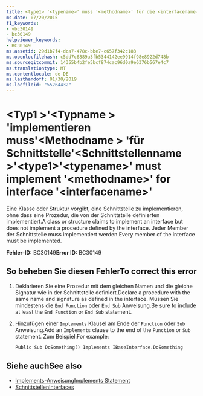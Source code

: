 ```yaml
---
title: <type1> '<typename>' muss '<methodname>' für die <interfacename>-Schnittstelle implementieren.
ms.date: 07/20/2015
f1_keywords:
- vbc30149
- bc30149
helpviewer_keywords:
- BC30149
ms.assetid: 29d1b7f4-dca7-478c-bbe7-c657f342c183
ms.openlocfilehash: c5dd7c6889a3fb5344142ee9914f98e8922d748b
ms.sourcegitcommit: 14355b4b2fe5bcf874cac96d0a9e6376b567e4c7
ms.translationtype: MT
ms.contentlocale: de-DE
ms.lasthandoff: 01/30/2019
ms.locfileid: "55264432"
---
```

# <a name="type1typename-must-implement-methodname-for-interface-interfacename"></a><span data-ttu-id="b89bb-102">\<Typ1 >'\<Typname > 'implementieren muss'\<Methodname > 'für Schnittstelle'\<Schnittstellenname >'</span><span class="sxs-lookup"><span data-stu-id="b89bb-102">\<type1>'\<typename>' must implement '\<methodname>' for interface '\<interfacename>'</span></span>
<span data-ttu-id="b89bb-103">Eine Klasse oder Struktur vorgibt, eine Schnittstelle zu implementieren, ohne dass eine Prozedur, die von der Schnittstelle definierten implementiert.</span><span class="sxs-lookup"><span data-stu-id="b89bb-103">A class or structure claims to implement an interface but does not implement a procedure defined by the interface.</span></span> <span data-ttu-id="b89bb-104">Jeder Member der Schnittstelle muss implementiert werden.</span><span class="sxs-lookup"><span data-stu-id="b89bb-104">Every member of the interface must be implemented.</span></span>  
  
 <span data-ttu-id="b89bb-105">**Fehler-ID:** BC30149</span><span class="sxs-lookup"><span data-stu-id="b89bb-105">**Error ID:** BC30149</span></span>  
  
## <a name="to-correct-this-error"></a><span data-ttu-id="b89bb-106">So beheben Sie diesen Fehler</span><span class="sxs-lookup"><span data-stu-id="b89bb-106">To correct this error</span></span>  
  
1.  <span data-ttu-id="b89bb-107">Deklarieren Sie eine Prozedur mit dem gleichen Namen und die gleiche Signatur wie in der Schnittstelle definiert.</span><span class="sxs-lookup"><span data-stu-id="b89bb-107">Declare a procedure with the same name and signature as defined in the interface.</span></span> <span data-ttu-id="b89bb-108">Müssen Sie mindestens die `End Function` oder `End Sub` Anweisung.</span><span class="sxs-lookup"><span data-stu-id="b89bb-108">Be sure to include at least the `End Function` or `End Sub` statement.</span></span>  
  
2.  <span data-ttu-id="b89bb-109">Hinzufügen einer `Implements` Klausel am Ende der `Function` oder `Sub` Anweisung.</span><span class="sxs-lookup"><span data-stu-id="b89bb-109">Add an `Implements` clause to the end of the `Function` or `Sub` statement.</span></span> <span data-ttu-id="b89bb-110">Zum Beispiel:</span><span class="sxs-lookup"><span data-stu-id="b89bb-110">For example:</span></span>  
  
    ```  
    Public Sub DoSomething() Implements IBaseInterface.DoSomething  
    ```  
  
## <a name="see-also"></a><span data-ttu-id="b89bb-111">Siehe auch</span><span class="sxs-lookup"><span data-stu-id="b89bb-111">See also</span></span>
- [<span data-ttu-id="b89bb-112">Implements-Anweisung</span><span class="sxs-lookup"><span data-stu-id="b89bb-112">Implements Statement</span></span>](../../../visual-basic/language-reference/statements/implements-statement.md)
- [<span data-ttu-id="b89bb-113">Schnittstellen</span><span class="sxs-lookup"><span data-stu-id="b89bb-113">Interfaces</span></span>](../../../visual-basic/programming-guide/language-features/interfaces/index.md)
